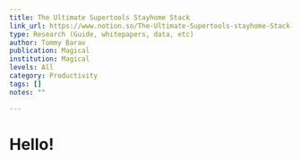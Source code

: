 ```yaml
---
title: The Ultimate Supertools Stayhome Stack
link_url: https://www.notion.so/The-Ultimate-Supertools-stayhome-Stack-e65d60745aab424490bc5fc4abb08a95
type: Research (Guide, whitepapers, data, etc)
author: Tommy Barav
publication: Magical
institution: Magical
levels: All
category: Productivity
tags: []
notes: ""

---
```


# Hello!
